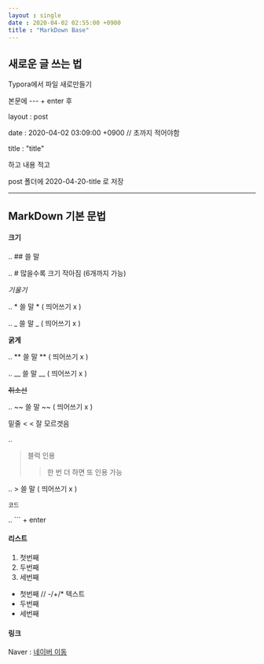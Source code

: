 ```yaml
---
layout : single
date : 2020-04-02 02:55:00 +0900
title : "MarkDown Base"
---
```






## 새로운 글 쓰는 법 

Typora에서 파일 새로만들기 

본문에 --- + enter 후

layout : post

date : 2020-04-02 03:09:00 +0900  // 초까지 적어야함

title : "title"

하고 내용 적고

post 폴더에 2020-04-20-title 로 저장 



----





## MarkDown 기본 문법



#### 크기

.. ## 쓸 말

.. # 많을수록 크기 작아짐 (6개까지 가능)



*기울기*  

.. * 쓸 말 * ( 띄어쓰기 x )

.. _ 쓸 말 _ ( 띄어쓰기 x )



**굵게**

.. ** 쓸 말 ** ( 띄어쓰기 x )

.. __ 쓸 말 __ ( 띄어쓰기 x )



~~취소선~~

.. ~~ 쓸 말 ~~ ( 띄어쓰기 x )



밑줄 < < 잘 모르겟음

.. 



> 블럭 인용
>
> > 한 번 더 하면 또 인용 가능 

.. > 쓸 말 ( 띄어쓰기 x )



``` 코드
코드
```

.. ``` + enter





#### 리스트

1. 첫번째
2. 두번째
3. 세번째



- 첫번째    //       -/+/* 텍스트
- 두번째
- 세번째 





#### 링크

Naver : [네이버 이동](https://naver.com)


